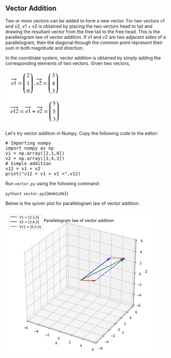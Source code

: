 ## Vector Addition
Two or more vectors can be added to form a new vector. For two vectors v1 and v2, v1 + v2 is obtained by placing the two vectors head to tail and drawing the resultant vector from the free tail to the free head. This is the parallelogram law of vector addition. If v1 and v2 are two adjacent sides of a parallelogram, then the diagonal through the common point represent their sum in both magnitude and direction. 

In the coordinate system, vector addition is obtained by simply adding the corresponding elements of two vectors. Given two vectors,

![Vector addition](./assets/vectoraddition.jpg)

Let's try vector addition in Numpy. Copy the following code to the editor:

<pre class="file" data-filename="vector.py" data-target="replace">
# Importing numpy
import numpy as np
v1 = np.array([2,1,0])
v2 = np.array([3,4,3])
# Simple addition
v12 = v1 + v2
print("v12 = v1 + v2 =",v12)
</pre>

Run `vector.py` using the following command:

`python3 vector.py`{{execute}}

Below is the quiver plot for parallelogram law of vector addition.

![Addition parallelogram](./assets/pmaddition.jpg)